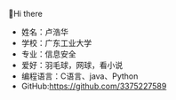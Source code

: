 👋Hi there
- 姓名：卢浩华
- 学校：广东工业大学
- 专业：信息安全
- 爱好：羽毛球，网球，看小说
- 编程语言：C语言、java、Python
- GitHub:https://github.com/3375227589
<!---
3375227589/3375227589 is a ✨ special ✨ repository because its `README.md` (this file) appears on your GitHub profile.
You can click the Preview link to take a look at your changes.
--->
